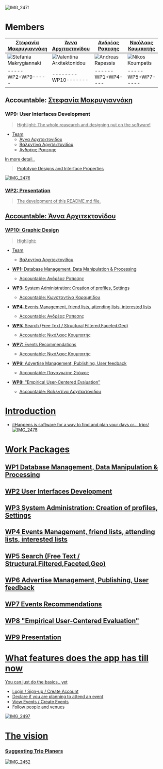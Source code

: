 ![IMG_2471](https://user-images.githubusercontent.com/48293545/72225391-ae59c100-358d-11ea-8653-ed6632183ed9.jpg)

# Members

| [Στεφανία Μακρυγιαννάκη](https://github.com/stefaniamak) | [Άννα Αρχιτεκτονίδου](https://github.com/Anna-ar) | [Ανδρέας Ραπεσης](https://github.com/outergaze) | [Νικόλαος Κουμπατής](https://github.com/Lycaonas) | [Κωνσταντίνα Καραμπίδου](https://github.com/KonstantinaK98) | [Παναγιωτης Στόικος](https://github.com/Stoy-atd) | [Βαλεντίνα Αρχιτεκτονίδου](https://github.com/Valentina-ar) |
| ------------- | ------------- | ------------- | ------------- | ------------- | ------------- | ------------- |
| ![Stefania Makrygiannaki](https://user-images.githubusercontent.com/48293545/72304199-7bd8c280-3678-11ea-97c2-6efd94188285.jpg)| ![Valentina Arxitektonidou](https://user-images.githubusercontent.com/48293545/72304201-7d09ef80-3678-11ea-9916-2cb0bf780b10.jpg) | ![Andreas Rapessis](https://user-images.githubusercontent.com/48293545/72304183-6e233d00-3678-11ea-9dd3-b8f2d94271fa.jpg) | ![Nikos Koumpatis](https://user-images.githubusercontent.com/48293545/72304195-78ddd200-3678-11ea-8126-2bb5d7de8e8b.jpg) | ![Konstantina Karampidou](https://user-images.githubusercontent.com/48293545/72304193-77140e80-3678-11ea-862e-8547af889626.jpg) | ![Panagiotis Stoee](https://user-images.githubusercontent.com/48293545/72304281-ca865c80-3678-11ea-9ba8-fb06babd24af.jpg) | ![Anna Arxitektonidou](https://user-images.githubusercontent.com/48293545/72304186-6fed0080-3678-11ea-9b8d-1721c6fab7c9.jpg) |
| -----WP2+WP9----- | --------WP10------- | ------WP1+WP4---- | -----WP5+WP7----- | ---------WP3-------- | ---------WP6-------- | ---------WP8-------- |

## Accountable: [Στεφανία Μακρυγιαννάκη](https://github.com/stefaniamak)
###  **WP9:** User Interfaces Development
><u>Highlight:<u> The whole reasearch and designing put on the software!
  
* Team
  * [Άννα Αρχιτεκτονίδου](https://github.com/Anna-ar)
  * [Βαλεντίνα Αρχιτεκτονίδου](https://github.com/Valentina-ar)
  * [Ανδρέας Ραπεσης](https://github.com/outergaze)
  
In more detail..

>[Prototype Designs and Interface Properties](https://github.com/stefaniamak/adopse-events/wiki/Interfaces)

![IMG_2476](https://user-images.githubusercontent.com/48293545/72226364-021dd780-3599-11ea-9df7-d52a2aef21be.jpg)

###  **WP2:** Presentation
>The development of this README.md file.    
    
## Accountable: [Άννα Αρχιτεκτονίδου](https://github.com/Anna-ar)
###  **WP10:** Graphic Design
><u>Highlight:<u> 
* Team
  * [Βαλεντίνα Αρχιτεκτονίδου](https://github.com/Valentina-ar)
    
    

* **WP1:** <u>Database Management, Data Manipulation & Processing</u>
    * Accountable: [Ανδρέας Ραπεσης](https://github.com/outergaze)


* **WP3:** <u>System Administration: Creation of profiles, Settings</u>
    * Accountable: [Κωνσταντίνα Καραμπίδου](https://github.com/KonstantinaK98)

* **WP4:** <u>Events Management, friend lists, attending lists, interested lists</u>
    * Accountable: [Ανδρέας Ραπεσης](https://github.com/outergaze)

* **WP5:** <u>Search (Free Text / Structural,Filtered,Faceted,Geo)</u>
    * Accountable: [Νικόλαος Κουμπατής](https://github.com/Lycaonas)

* **WP7:** <u>Events Recommendations</u>
    * Accountable: [Νικόλαος Κουμπατής](https://github.com/Lycaonas)
    
* **WP6:** <u>Advertise Management, Publishing, User feedback</u>
    * Accountable: [Παναγιωτης Στόικος](https://github.com/Stoy-atd)

* **WP8:** <u>"Empirical User-Centered Evaluation"</u>
    * Accountable: [Βαλεντίνα Αρχιτεκτονίδου](https://github.com/Valentina-ar)





# Introduction
* itHappens is software for a way to find and plan your days or... trips!
![IMG_2478](https://user-images.githubusercontent.com/48293545/72226431-d51df480-3599-11ea-90db-ab6bebcabba0.jpg)

# Work Packages

## WP1 Database Management, Data Manipulation & Processing

## WP2 User Interfaces Development

## WP3 System Administration: Creation of profiles, Settings

## WP4 Events Management, friend lists, attending lists, interested lists

## WP5 Search (Free Text / Structural,Filtered,Faceted,Geo)

## WP6 Advertise Management, Publishing, User feedback

## WP7 Events Recommendations

## WP8 "Empirical User-Centered Evaluation"

## WP9 Presentation


# What features does the app has till now
You can just do the basics.. yet
* Login / Sign-up / Create Account
* Declare if you are planning to attend an event
* View Events / Create Events
* Follow people and venues


![IMG_2497](https://user-images.githubusercontent.com/48293545/72226414-9a1bc100-3599-11ea-897c-88a73216757d.jpg)

# The vision
### Suggesting Trip Planers
![IMG_2452](https://user-images.githubusercontent.com/48293545/72225631-4f497b80-3590-11ea-9819-7dc872442c11.jpg)

